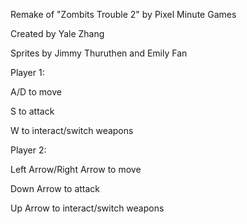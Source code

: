 Remake of "Zombits Trouble 2" by Pixel Minute Games

Created by Yale Zhang

Sprites by Jimmy Thuruthen and Emily Fan

Player 1:

A/D to move

S to attack

W to interact/switch weapons

Player 2:

Left Arrow/Right Arrow to move

Down Arrow to attack

Up Arrow to interact/switch weapons
